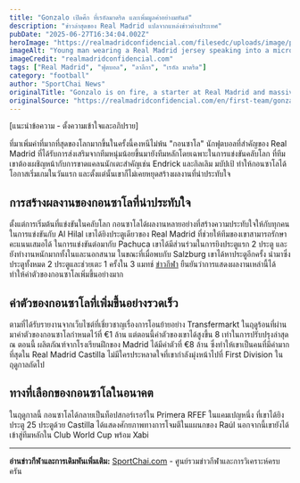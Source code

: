 ```yaml
---
title: "Gonzalo เปิดศึก ที่เรอัลมาดริด และเพิ่มมูลค่าอย่างมหันต์"
description: "ข่าวล่าสุดของ Real Madrid แปลจากแหล่งข่าวต่างประเทศ"
pubDate: "2025-06-27T16:34:04.002Z"
heroImage: "https://realmadridconfidencial.com/filesedc/uploads/image/post/2025/06/gonzalo-valor-mercado_1200_800.webp"
imageAlt: "Young man wearing a Real Madrid jersey speaking into a microphone with financial charts in the background"
imageCredit: "realmadridconfidencial.com"
tags: ["Real Madrid", "ฟุตบอล", "ลาลีกา", "เรอัล มาดริด"]
category: "football"
author: "SportChai News"
originalTitle: "Gonzalo is on fire, a starter at Real Madrid and massively increases his value"
originalSource: "https://realmadridconfidencial.com/en/first-team/gonzalo-who-stands-out-as-a-starter-for-real-madrid-multiplies-his-value-dramatically"
---
```


[แนะนำข้อความ - ตั้งความเข้าใจและอภิปราย]

ที่มาเพิ่มค่าที่มากที่สุดของโลกมากขึ้นในครั้งนี้คงหนีไม่พ้น "กอนซาโล" นักฟุตบอลที่สําคัญของ Real Madrid ที่ได้รับการส่งเสริมจากทีมหนุ่มน้อยขึ้นมายังทีมหลักโดยเฉพาะในการแข่งขันคลับโลก ที่ทีมเขาต้องเผชิญหน้ากับการขาดแคลนนักเตะสำคัญเช่น Endrick และกิลเลิม มบัปเป้ ทำให้กอนซาโลได้โอกาสเริ่มเกมในวันแรก และตั้งแต่นั้นเขาก็ไม่เคยหยุดสร้างผลงานที่น่าประทับใจ

## การสร้างผลงานของกอนซาโลที่น่าประทับใจ

ตั้งแต่การเริ่มต้นที่แข่งขันในคลับโลก กอนซาโลได้ผลงานหลายอย่างที่สร้างความประทับใจให้กับทุกคน ในการแข่งขันกับ Al Hilal เขาได้ยิงประตูเดียวของ Real Madrid ที่ช่วยให้ทีมของเขาสามารถรักษาคะแนนเสมอได้ ในการแข่งขันต่อมากับ Pachuca เขาได้มีส่วนร่วมในการยิงประตูแรก 2 ประตู และยังทำงานหนักมากทั้งในและนอกสนาม ในขณะที่เมื่อพบกับ Salzburg เขาได้หาประตูอีกครั้ง นำมาซึ่งประตูทั้งหมด 2 ประตูและช่วยเตะ 1 ครั้งใน 3 แมทช์ [ข่าวกีฬา](https://sportchai.com/%e0%b8%82%e0%b9%88%e0%b8%b2%e0%b8%a7%e0%b8%9f%e0%b8%b8%e0%b8%95%e0%b8%9a%e0%b8%ad%e0%b8%a5/) ยืนยันว่าการแสดงผลงานเหล่านี้ได้ทำให้ค่าตัวของกอนซาโลเพิ่มขึ้นอย่างมาก

## ค่าตัวของกอนซาโลที่เพิ่มขึ้นอย่างรวดเร็ว

ตามที่ได้รับรายงานจากเว็บไซต์ที่เชี่ยวชาญเรื่องการโอนย้ายอย่าง Transfermarkt ในฤดูร้อนที่ผ่านมาค่าตัวของกอนซาโลกำหนดไว้ที่ €1 ล้าน แต่ตอนนี้ค่าตัวของเขาได้สูงขึ้น 8 เท่าในการปรับปรุงล่าสุด ณ ตอนนี้ ผลิตภัณฑ์จากโรงเรียนฝึกของ Madrid ได้มีค่าตัวที่ €8 ล้าน ซึ่งทำให้เขาเป็นคนที่มีค่ามากที่สุดใน Real Madrid Castilla ไม่มีใครประหลาดใจที่เขากำลังมุ่งหน้าไปที่ First Division ในฤดูกาลถัดไป

## ทางที่เลือกของกอนซาโลในอนาคต

ในฤดูกาลนี้ กอนซาโลได้กลายเป็นท็อปสกอร์เรอร์ใน Primera RFEF ในแคมเปญหนึ่ง ที่เขาได้ยิงประตู 25 ประตูด้วย Castilla ได้แสดงศักยภาพทางการโจมตีในแผนกของ Raúl นอกจากนี้เขายังได้เข้าสู่ทีมหลักใน Club World Cup พร้อม Xabi

---

**อ่านข่าวกีฬาและการเดิมพันเพิ่มเติม:** [SportChai.com](https://sportchai.com) - ศูนย์รวมข่าวกีฬาและการวิเคราะห์ครบครัน